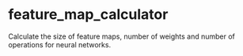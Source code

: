 # feature_map_calculator
Calculate the size of feature maps, number of weights and number of operations for neural networks.
